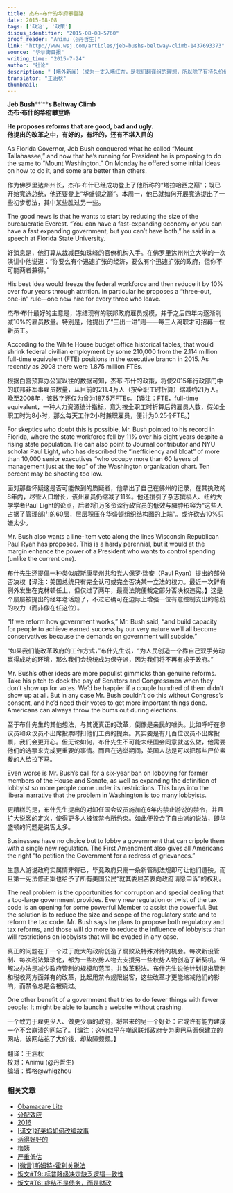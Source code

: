 ```yaml
---
title: 杰布·布什的华府攀登路
date: 2015-08-08
tags: ['政治', '政策']
disqus_identifier: "2015-08-08-5760"
proof_reader: "Animu (@丹哲生)"
link: "http://www.wsj.com/articles/jeb-bushs-beltway-climb-1437693373"
source: "华尔街日报"
writing_time: "2015-7-24"
author: "社论"
description: "【墙外新闻】（成为一支入墙红杏，是我们翻译组的理想，所以除了有持久价值的文章，我们也会不时译介一些时事新闻和评论） 最近，共和党提名大战已拉开序幕，12场电视辩论的第一场已在FoxNews上演，Jeb是大热门，看看WSJ社论对其若干政策主张有何评价……"
translator: "王涵秋"
thumbnail:
---
```


**Jeb Bush****’****s Beltway Climb**  
**杰布·布什的华府攀登路**

**He proposes reforms that are good, bad and ugly.**  
**他提出的改革之中，有好的，有坏的，还有不堪入目的**

As Florida Governor, Jeb Bush conquered what he called “Mount Tallahassee,” and now that he’s running for President he is proposing to do the same to “Mount Washington.” On Monday he offered some initial ideas on how to do it, and some are better than others.

作为佛罗里达州州长，杰布·布什已经成功登上了他所称的“塔拉哈西之巅”；既已开始竞选总统，他还要登上“华盛顿之巅”。本周一，他已就如何开展竞选提出了一些初步想法，其中某些胜过另一些。

The good news is that he wants to start by reducing the size of the bureaucratic Everest. “You can have a fast-expanding economy or you can have a fast expanding government, but you can’t have both,” he said in a speech at Florida State University.

好消息是，他打算从裁减巨如珠峰的官僚机构入手。在佛罗里达州州立大学的一次演讲中他说道：“你要么有个迅速扩张的经济，要么有个迅速扩张的政府，但你不可能两者兼得。”

His best idea would freeze the federal workforce and then reduce it by 10% over four years through attrition. In particular he proposes a “three-out, one-in” rule—one new hire for every three who leave.

杰布·布什最好的主意是，冻结现有的联邦政府雇员规模，并于之后四年内逐渐削减10%的雇员数量。特别是，他提出了“三出一进”则——每三人离职才可招募一位新员工。

According to the White House budget office historical tables, that would shrink federal civilian employment by some 210,000 from the 2.114 million full-time equivalent (FTE) positions in the executive branch in 2015. As recently as 2008 there were 1.875 million FTEs.

根据白宫预算办公室以往的数据可知，杰布·布什的政策，将使2015年行政部门中的联邦非军事雇员数量，从目前的211.4万人（按全职工时折算）缩减约21万人。晚至2008年，该数字还仅为曾为187.5万FTEs。【译注：FTE，full-time equivalent，一种人力资源统计指标，意为按全职工时折算后的雇员人数，假如全职工时为8小时，那么每天工作2小时兼职雇员，便计为0.25个FTE。】

For skeptics who doubt this is possible, Mr. Bush pointed to his record in Florida, where the state workforce fell by 11% over his eight years despite a rising state population. He can also point to Journal contributor and NYU scholar Paul Light, who has described the “inefficiency and bloat” of more than 10,000 senior executives “who occupy more than 60 layers of management just at the top” of the Washington organization chart. Ten percent may be shooting too low.

面对那些怀疑这是否可能做到的质疑者，他拿出了自己在佛州的记录，在其执政的8年内，尽管人口增长，该州雇员仍缩减了11%。他还援引了杂志撰稿人、纽约大学学者Paul Light的论点，后者将1万多资深行政官员的低效与臃肿形容为“这些人占据了管理部门的60层，层层积压在华盛顿组织结构图的上端”。或许砍去10%只嫌太少。

Mr. Bush also wants a line-item veto along the lines Wisconsin Republican Paul Ryan has proposed. This is a hardy perennial, but it would at the margin enhance the power of a President who wants to control spending (unlike the current one).

布什先生还提倡一种类似威斯康星州共和党人保罗·瑞安（Paul Ryan）提出的部分否决权【译注：美国总统只有完全认可或完全否决某一立法的权力。最近一次鲜有例外发生在克林顿任上，但仅过了两年，最高法院便裁定部分否决权违宪。】这是个屡屡被提出的经年老话题了，不过它确可在边际上增强一位有意控制支出的总统的权力（而非像在任这位）。

“If we reform how government works,” Mr. Bush said, “and build capacity for people to achieve earned success by our very nature we’ll all become conservatives because the demands on government will subside.”

“如果我们能改革政府的工作方式，”布什先生说，“为人民创造一个靠自己双手劳动赢得成功的环境，那么我们会统统成为保守派，因为我们将不再有求于政府。”

Mr. Bush’s other ideas are more populist gimmicks than genuine reforms. Take his pitch to dock the pay of Senators and Congressmen when they don’t show up for votes. We’d be happier if a couple hundred of them didn’t show up at all. But in any case Mr. Bush couldn’t do this without Congress’s consent, and he’d need their votes to get more important things done. Americans can always throw the bums out during elections.

至于布什先生的其他想法，与其说真正的改革，倒像是亲民的噱头。比如呼吁在参议员和众议员不出席投票时扣他们工资的提案。其实要是有几百位议员不出席投票，我们会更开心。但无论如何，布什先生不可能未经国会同意就这么做，他需要他们的选票来完成更重要的事情。而且在选举期间，美国人总是可以把那些尸位素餐的人给拉下马。

Even worse is Mr. Bush’s call for a six-year ban on lobbying for former members of the House and Senate, as well as expanding the definition of lobbyist so more people come under its restrictions. This buys into the liberal narrative that the problem in Washington is too many lobbyists.

更糟糕的是，布什先生提出的对卸任国会议员施加在6年内禁止游说的禁令，并且扩大说客的定义，使得更多人被该禁令所约束。如此便投合了自由派的说法，即华盛顿的问题是说客太多。

Businesses have no choice but to lobby a government that can cripple them with a single new regulation. The First Amendment also gives all Americans the right “to petition the Government for a redress of grievances.”

生意人游说政府实属情非得已，毕竟政府只需一条新管制法规即可让他们遭殃。而且第一宪法修正案也给予了所有美国公民“就其委屈苦衷向政府请愿申诉”的权利。

The real problem is the opportunities for corruption and special dealing that a too-large government provides. Every new regulation or twist of the tax code is an opening for some powerful Member to assist the powerful. But the solution is to reduce the size and scope of the regulatory state and to reform the tax code. Mr. Bush says he plans to propose both regulatory and tax reforms, and those will do more to reduce the influence of lobbyists than will restrictions on lobbyists that will be evaded in any case.

真正的问题在于一个过于庞大的政府创造了腐败及特殊对待的机会。每次新设管制、每次税法繁琐化，都为一些权势人物去支援另一些权势人物创造了新契机。但解决办法是减少政府管制的规模和范围，并改革税法。布什先生说他计划提出管制和税收两方面兼有的改革，比起用禁令规限说客，这些改革才更能缩减他们的影响，而禁令总是会被绕过。

One other benefit of a government that tries to do fewer things with fewer people: It might be able to launch a website without crashing.

一个致力于雇更少人、做更少事的政府，将带来的另一个好处：它或许有能力建成一个不会崩溃的网站了。【编注：这句似乎在嘲讽联邦政府专为奥巴马医保建立的网站，该网站花了大价钱，却故障频频。】


翻译：王涵秋  
校对：Animu (@丹哲生)  
编辑：辉格@whigzhou


### 相关文章

* [Obamacare Lite](https://headsalon.org/archives/7664.html "Obamacare Lite")
* [分配效应](https://headsalon.org/archives/7675.html "分配效应")
* [2016](https://headsalon.org/archives/7500.html "2016")
* [[译文]好莱坞如何改编故事](https://headsalon.org/archives/7382.html "[译文]好莱坞如何改编故事")
* [活得好好的](https://headsalon.org/archives/7320.html "活得好好的")
* [梅姨](https://headsalon.org/archives/7281.html "梅姨")
* [严重低估](https://headsalon.org/archives/7212.html "严重低估")
* [[微言]斯姆特-霍利关税法](https://headsalon.org/archives/4920.html "[微言]斯姆特-霍利关税法")
* [饭文#T9: 标普降级决定缺乏逻辑一致性](https://headsalon.org/archives/2020.html "饭文#T9: 标普降级决定缺乏逻辑一致性")
* [饭文#T6: 症结不是债务，而是财政](https://headsalon.org/archives/2007.html "饭文#T6: 症结不是债务，而是财政")
